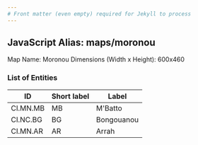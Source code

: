 ```yaml
---
# Front matter (even empty) required for Jekyll to process
---
```


## JavaScript Alias: maps/moronou

Map Name: Moronou
Dimensions (Width x Height): 600x460

### List of Entities

ID | Short label | Label
---|---|---|
CI.MN.MB|MB|M\'Batto
CI.NC.BG|BG|Bongouanou
CI.MN.AR|AR|Arrah
